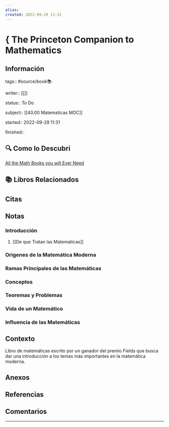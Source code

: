 ```yaml
---
alias: 
created: 2022-09-29 11:31
---
```

# { The Princeton Companion to Mathematics
## Información
tags:: #source/book📚 

writer:: [[]]

status:: To Do

subject:: [[40.00 Matematicas MOC]]

started:: 2022-09-29 11:31

finished::

## 🔍 Como lo Descubri
[All the Math Books you will Ever Need](https://mathblog.com/mathematics-books/)

## 📚 Libros Relacionados


## Citas

## Notas
### Introducción
1. [[De que Tratan las Matematicas]]
### Origenes de la Matemática Moderna
### Ramas Principales de las Matemáticas
### Conceptos
### Teoremas y Problemas
### Vida de un Matemático
### Influencia de las Matemáticas

## Contexto
Libro de matemáticas escrito por un ganador del premio Fields que busca dar una introducción a los temas más importantes en la matemática moderna.

## Anexos

## Referencias

## Comentarios

___

